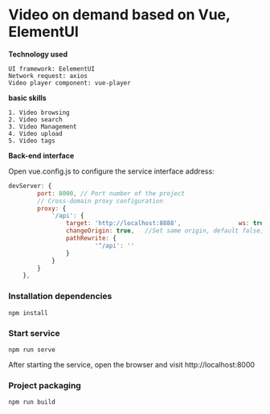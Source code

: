 # Video on demand based on Vue, ElementUI

**Technology used**

```
UI framework: EelementUI
Network request: axios
Video player component: vue-player
```

**basic skills**

```
1. Video browsing
2. Video search
3. Video Management
4. Video upload
5. Video tags
```

**Back-end interface**

Open vue.config.js to configure the service interface address:

```javascript
devServer: {
		port: 8000, // Port number of the project
		// Cross-domain proxy configuration
		proxy: {
			'/api': {
				target: 'http://localhost:8888', 				ws: true,//是否代理websockets
				changeOrigin: true,   //Set same origin, default false, do you need to change the original host header to the target URL
				pathRewrite: {
						'^/api': ''
				}		
			}
		}
	},
```

### Installation dependencies

```
npm install
```

### Start service

```
npm run serve 
```

After starting the service, open the browser and visit http://localhost:8000

### Project packaging

```
npm run build
```
